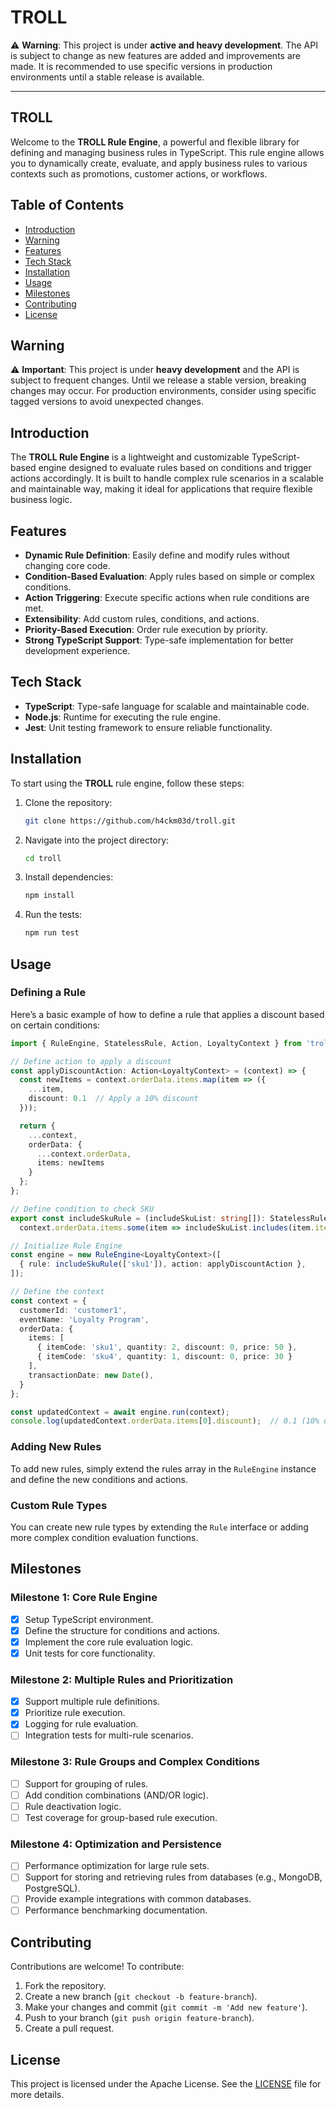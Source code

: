# TROLL

⚠️ **Warning**: This project is under **active and heavy development**. The API is subject to change as new features are added and improvements are made. It is recommended to use specific versions in production environments until a stable release is available.

---

## TROLL

Welcome to the **TROLL Rule Engine**, a powerful and flexible library for defining and managing business rules in TypeScript. This rule engine allows you to dynamically create, evaluate, and apply business rules to various contexts such as promotions, customer actions, or workflows.

## Table of Contents

- [Introduction](#introduction)
- [Warning](#warning)
- [Features](#features)
- [Tech Stack](#tech-stack)
- [Installation](#installation)
- [Usage](#usage)
- [Milestones](#milestones)
- [Contributing](#contributing)
- [License](#license)

## Warning

⚠️ **Important**: This project is under **heavy development** and the API is subject to frequent changes. Until we release a stable version, breaking changes may occur. For production environments, consider using specific tagged versions to avoid unexpected changes.

## Introduction

The **TROLL Rule Engine** is a lightweight and customizable TypeScript-based engine designed to evaluate rules based on conditions and trigger actions accordingly. It is built to handle complex rule scenarios in a scalable and maintainable way, making it ideal for applications that require flexible business logic.

## Features

- **Dynamic Rule Definition**: Easily define and modify rules without changing core code.
- **Condition-Based Evaluation**: Apply rules based on simple or complex conditions.
- **Action Triggering**: Execute specific actions when rule conditions are met.
- **Extensibility**: Add custom rules, conditions, and actions.
- **Priority-Based Execution**: Order rule execution by priority.
- **Strong TypeScript Support**: Type-safe implementation for better development experience.

## Tech Stack

- **TypeScript**: Type-safe language for scalable and maintainable code.
- **Node.js**: Runtime for executing the rule engine.
- **Jest**: Unit testing framework to ensure reliable functionality.

## Installation

To start using the **TROLL** rule engine, follow these steps:

1. Clone the repository:

   ```bash
   git clone https://github.com/h4ckm03d/troll.git
   ```

2. Navigate into the project directory:

   ```bash
   cd troll
   ```

3. Install dependencies:

   ```bash
   npm install
   ```

4. Run the tests:

   ```bash
   npm run test
   ```

## Usage

### Defining a Rule

Here’s a basic example of how to define a rule that applies a discount based on certain conditions:

```ts
import { RuleEngine, StatelessRule, Action, LoyaltyContext } from 'troll'; 

// Define action to apply a discount
const applyDiscountAction: Action<LoyaltyContext> = (context) => {
  const newItems = context.orderData.items.map(item => ({
    ...item, 
    discount: 0.1  // Apply a 10% discount
  }));

  return {
    ...context,
    orderData: {
      ...context.orderData,
      items: newItems
    }
  };
};

// Define condition to check SKU
export const includeSkuRule = (includeSkuList: string[]): StatelessRule<LoyaltyContext> => (context) =>
  context.orderData.items.some(item => includeSkuList.includes(item.itemCode));

// Initialize Rule Engine
const engine = new RuleEngine<LoyaltyContext>([
  { rule: includeSkuRule(['sku1']), action: applyDiscountAction },
]);

// Define the context
const context = {
  customerId: 'customer1',
  eventName: 'Loyalty Program',
  orderData: {
    items: [
      { itemCode: 'sku1', quantity: 2, discount: 0, price: 50 },
      { itemCode: 'sku4', quantity: 1, discount: 0, price: 30 }
    ],
    transactionDate: new Date(),
  }
};

const updatedContext = await engine.run(context);
console.log(updatedContext.orderData.items[0].discount);  // 0.1 (10% discount applied)
```

### Adding New Rules

To add new rules, simply extend the rules array in the `RuleEngine` instance and define the new conditions and actions.

### Custom Rule Types

You can create new rule types by extending the `Rule` interface or adding more complex condition evaluation functions.

## Milestones

### Milestone 1: Core Rule Engine

- [x] Setup TypeScript environment.
- [x] Define the structure for conditions and actions.
- [x] Implement the core rule evaluation logic.
- [x] Unit tests for core functionality.

### Milestone 2: Multiple Rules and Prioritization

- [x] Support multiple rule definitions.
- [x] Prioritize rule execution.
- [x] Logging for rule evaluation.
- [ ] Integration tests for multi-rule scenarios.

### Milestone 3: Rule Groups and Complex Conditions

- [ ] Support for grouping of rules.
- [ ] Add condition combinations (AND/OR logic).
- [ ] Rule deactivation logic.
- [ ] Test coverage for group-based rule execution.

### Milestone 4: Optimization and Persistence

- [ ] Performance optimization for large rule sets.
- [ ] Support for storing and retrieving rules from databases (e.g., MongoDB, PostgreSQL).
- [ ] Provide example integrations with common databases.
- [ ] Performance benchmarking documentation.

## Contributing

Contributions are welcome! To contribute:

1. Fork the repository.
2. Create a new branch (`git checkout -b feature-branch`).
3. Make your changes and commit (`git commit -m 'Add new feature'`).
4. Push to your branch (`git push origin feature-branch`).
5. Create a pull request.

## License

This project is licensed under the Apache License. See the [LICENSE](./LICENSE) file for more details.
